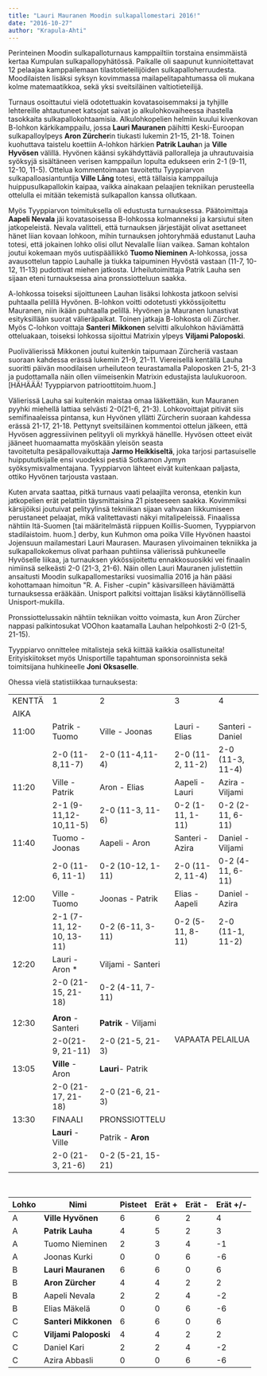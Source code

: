 ```yaml
---
title: "Lauri Mauranen Moodin sulkapallomestari 2016!"
date: "2016-10-27"
author: "Krapula-Ahti"
---
```


Perinteinen Moodin sulkapalloturnaus kamppailtiin torstaina ensimmäistä kertaa Kumpulan sulkapallopyhätössä. Paikalle oli saapunut kunnioitettavat 12 pelaajaa kamppailemaan tilastotieteilijöiden sulkapalloherruudesta. Moodilaisten lisäksi syksyn kovimmassa mailapelitapahtumassa oli mukana kolme matemaatikkoa, sekä yksi sveitsiläinen valtiotieteilijä.

Turnaus osoittautui vielä odotettuakin kovatasoisemmaksi ja tyhjille lehtereille ahtautuneet katsojat saivat jo alkulohkovaiheessa ihastella tasokkaita sulkapallokohtaamisia. Alkulohkopelien helmiin kuului kivenkovan B-lohkon kärkikamppailu, jossa **Lauri Mauranen** päihitti Keski-Euroopan sulkapalloylpeys **Aron Zürcher**in tiukasti lukemin 21-15, 21-18. Toinen kuohuttava taistelu koettiin A-lohkon härkien **Patrik Lauha**n ja **Ville Hyvösen** välillä. Hyvönen käänsi sykähdyttäviä palloralleja ja uhrautuvaisia syöksyjä sisältäneen verisen kamppailun lopulta edukseen erin 2-1 (9-11, 12-10, 11-5). Ottelua kommentoimaan tavoitettu Tyyppiarvon sulkapalloasiantuntija **Ville Lång** totesi, että tällaisia kamppailuja huippusulkapallokin kaipaa, vaikka ainakaan pelaajien tekniikan perusteella ottelulla ei mitään tekemistä sulkapallon kanssa ollutkaan.

Myös Tyyppiarvon toimituksella oli edustusta turnauksessa. Päätoimittaja **Aapeli Nevala** jäi kovatasoisessa B-lohkossa kolmanneksi ja karsiutui siten jatkopeleistä. Nevala valitteli, että turnauksen järjestäjät olivat asettaneet hänet liian kovaan lohkoon, mihin turnauksen johtoryhmää edustanut Lauha totesi, että jokainen lohko olisi ollut Nevalalle liian vaikea. Saman kohtalon joutui kokemaan myös uutispäällikkö **Tuomo Nieminen** A-lohkossa, jossa avausottelun tappio Lauhalle ja tiukka taipuminen Hyvöstä vastaan (11-7, 10-12, 11-13) pudottivat miehen jatkosta. Urheilutoimittaja Patrik Lauha sen sijaan eteni turnauksessa aina pronssiotteluun saakka.

A-lohkossa toiseksi sijoittuneen Lauhan lisäksi lohkosta jatkoon selvisi puhtaalla pelillä Hyvönen. B-lohkon voitti odotetusti ykkössijoitettu Mauranen, niin ikään puhtaalla pelillä. Hyvönen ja Mauranen lunastivat esityksillään suorat välieräpaikat. Toinen jatkaja B-lohkosta oli Zürcher. Myös C-lohkon voittaja **Santeri Mikkonen** selvitti alkulohkon häviämättä otteluakaan, toiseksi lohkossa sijoittui Matrixin ylpeys **Viljami Paloposki**.

Puolivälierissä Mikkonen joutui kuitenkin taipumaan Zürcheriä vastaan suoraan kahdessa erässä lukemin 21-9, 21-11. Viereisellä kentällä Lauha suoritti päivän moodilaisen urheiluteon teurastamalla Paloposken 21-5, 21-3 ja pudottamalla näin ollen viimeisenkin Matrixin edustajista laulukuoroon. \[HÄHÄÄÄ! Tyyppiarvon patrioottitoim.huom.\]

Välierissä Lauha sai kuitenkin maistaa omaa lääkettään, kun Mauranen pyyhki miehellä lattiaa selvästi 2-0(21-6, 21-3). Lohkovoittajat pitivät siis semifinaaleissa pintansa, kun Hyvönen yllätti Zürcherin suoraan kahdessa erässä 21-17, 21-18. Pettynyt sveitsiläinen kommentoi ottelun jälkeen, että Hyvösen aggressiivinen pelityyli oli myrkkyä hänellle. Hyvösen otteet eivät jääneet huomaamatta myöskään yleisön seasta tavoitetulta pesäpallovaikuttaja **Jarmo Heikkiseltä**, joka tarjosi partasuiselle huippututkijalle ensi vuodeksi pestiä Sotkamon Jymyn syöksymisvalmentajana. Tyyppiarvon lähteet eivät kuitenkaan paljasta, ottiko Hyvönen tarjousta vastaan.

Kuten arvata saattaa, pitkä turnaus vaati pelaajilta veronsa, etenkin kun jatkopelien erät pelattiin täysmittaisina 21 pisteeseen saakka. Kovimmiksi kärsijöiksi joutuivat pelityylinsä tekniikan sijaan vahvaan liikkumiseen perustaneet pelaajat, mikä valitettavasti näkyi mitalipeleissä. Finaalissa nähtiin Itä-Suomen \[tai määritelmästä riippuen Koillis-Suomen, Tyyppiarvon stadilaistoim. huom.\] derby, kun Kuhmon oma poika Ville Hyvönen haastoi Jojensuun mailamestari Lauri Maurasen. Maurasen ylivoimainen tekniikka ja sulkapallokokemus olivat parhaan puhtiinsa välierissä puhkuneelle Hyvöselle liikaa, ja turnauksen ykkössijoitettu ennakkosuosikki vei finaalin nimiinsä selkeästi 2-0 (21-3, 21-6). Näin ollen Lauri Mauranen julistettiin ansaitusti Moodin sulkapallomestariksi vuosimallia 2016 ja hän pääsi kohottamaan himoitun "R. A. Fisher -cupin" käsivarsilleen häviämättä turnauksessa erääkään. Unisport palkitsi voittajan lisäksi käytännöllisellä Unisport-mukilla.

Pronssiottelussakin nähtiin tekniikan voitto voimasta, kun Aron Zürcher nappasi palkintosukat VOOhon kaatamalla Lauhan helpohkosti 2-0 (21-5, 21-15).

<!-- \[caption id="" align="alignnone" width="500"\]![Mitalikolmikko palkintopallilla. Turnauksen voitti Lauri Mauranen (keskellä), toiseksi sijoittui Ville Hyvönen (vasemmalla) ja kolmanneksi Aron Zürcher (oikealla). Unisport palkitsi voittajat mukilla, hikinauhoilla ja sukilla. Lisäksi voittajalle luovutettiin turnauksen palkintopokaali.](http://gdurl.com/1_3e) Mitalikolmikko palkintopallilla. Turnauksen voitti Lauri Mauranen (keskellä), toiseksi sijoittui Ville Hyvönen (vasemmalla) ja kolmanneksi Aron Zürcher (oikealla). Unisport palkitsi voittajat mukilla, hikinauhoilla ja sukilla. Lisäksi voittajalle luovutettiin turnauksen palkintopokaali.\[/caption\] -->

Tyyppiarvo onnittelee mitalisteja sekä kiittää kaikkia osallistuneita! Erityiskiitokset myös Unisportille tapahtuman sponsoroinnista sekä toimitsijana huhkineelle **Joni** **Oksaselle**.

Ohessa vielä statistiikkaa turnauksesta:

<table>
<tbody>
<tr>
<td width="71">KENTTÄ</td>
<td width="144">1</td>
<td width="143">2</td>
<td width="145">3</td>
<td width="144">4</td>
</tr>
<tr>
<td>AIKA</td>
<td></td>
<td></td>
<td></td>
<td></td>
</tr>
<tr>
<td>11:00</td>
<td>Patrik - Tuomo</td>
<td>Ville - Joonas</td>
<td>Lauri - Elias</td>
<td>Santeri - Daniel</td>
</tr>
<tr>
<td></td>
<td>2-0 (11-8,11-7)</td>
<td>2-0 (11-4,11-4)</td>
<td>2-0 (11-2, 11-2)</td>
<td>2-0 (11-3, 11-4)</td>
</tr>
<tr>
<td>11:20</td>
<td>Ville - Patrik</td>
<td>Aron - Elias</td>
<td>Aapeli - Lauri</td>
<td>Azira - Viljami</td>
</tr>
<tr>
<td></td>
<td>2-1 (9-11,12-10,11-5)</td>
<td>2-0 (11-3, 11-6)</td>
<td>0-2 (1-11, 1-11)</td>
<td>0-2 (2-11, 6-11)</td>
</tr>
<tr>
<td>11:40</td>
<td>Tuomo - Joonas</td>
<td>Aapeli - Aron</td>
<td>Santeri - Azira</td>
<td>Daniel - Viljami</td>
</tr>
<tr>
<td></td>
<td>2-0 (11-6, 11-1)</td>
<td>0-2 (10-12, 1-11)</td>
<td>2-0 (11-2, 11-4)</td>
<td>0-2 (4-11, 6-11)</td>
</tr>
<tr>
<td>12:00</td>
<td>Ville - Tuomo</td>
<td>Joonas - Patrik</td>
<td>Elias - Aapeli</td>
<td>Daniel - Azira</td>
</tr>
<tr>
<td></td>
<td>2-1 (7-11, 12-10, 13-11)</td>
<td>0-2 (6-11, 3-11)</td>
<td>0-2 (5-11, 8-11)</td>
<td>2-0 (11-1, 11-2)</td>
</tr>
<tr>
<td>12:20</td>
<td>Lauri - Aron *</td>
<td>Viljami - Santeri</td>
<td colspan="2" rowspan="8">VAPAATA PELAILUA</td>
</tr>
<tr>
<td></td>
<td>2-0 (21-15, 21-18)</td>
<td>0-2 (4-11, 7-11)</td>
</tr>
<tr>
<td></td>
<td></td>
<td></td>
</tr>
<tr>
<td>12:30</td>
<td><strong>Aron</strong> - Santeri</td>
<td><strong>Patrik</strong> - Viljami</td>
</tr>
<tr>
<td></td>
<td>2-0(21-9, 21-11)</td>
<td>2-0 (21-5, 21-3)</td>
</tr>
<tr>
<td>13:05</td>
<td><strong>Ville</strong> - Aron</td>
<td><strong>Lauri</strong>- Patrik</td>
</tr>
<tr>
<td></td>
<td>2-0 (21-17, 21-18)</td>
<td>2-0 (21-6, 21-3)</td>
</tr>
<tr>
<td>13:30</td>
<td>FINAALI</td>
<td>PRONSSIOTTELU</td>
</tr>
<tr>
<td></td>
<td><strong>Lauri</strong> - Ville</td>
<td>Patrik - <strong>Aron</strong></td>
<td></td>
<td></td>
</tr>
<tr>
<td></td>
<td>2-0 (21-3, 21-6)</td>
<td>0-2 (5-21, 15-21)</td>
<td></td>
<td></td>
</tr>
</tbody>
</table>

 

| Lohko | Nimi | Pisteet | Erät + | Erät - | Erät +/- |
| -- | -- | -- | -- | -- | -- |
| A | **Ville Hyvönen** | 6 | 6 | 2 | 4 |
| A | **Patrik Lauha** | 4 | 5 | 2 | 3 |
| A | Tuomo Nieminen | 2 | 3 | 4 | \-1 |
| A | Joonas Kurki | 0 | 0 | 6 | \-6 |
| B | **Lauri Mauranen** | 6 | 6 | 0 | 6 |
| B | **Aron Zürcher** | 4 | 4 | 2 | 2 |
| B | Aapeli Nevala | 2 | 2 | 4 | \-2 |
| B | Elias Mäkelä | 0 | 0 | 6 | \-6 |
| C | **Santeri Mikkonen** | 6 | 6 | 0 | 6 |
| C | **Viljami Paloposki** | 4 | 4 | 2 | 2 |
| C | Daniel Kari | 2 | 2 | 4 | \-2 |
| C | Azira Abbasli | 0 | 0 | 6 | \-6 |